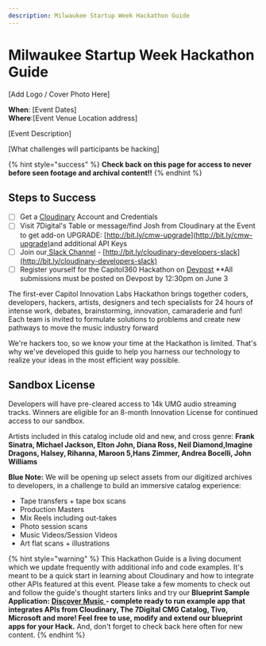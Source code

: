 ```yaml
---
description: Milwaukee Startup Week Hackathon Guide
---
```


# Milwaukee Startup Week Hackathon Guide

\[Add Logo  / Cover Photo Here\]

**When**: \[Event Dates\]  
**Where**:\[Event Venue Location address\]

\[Event Description\]

\[What challenges will participants be hacking\]

{% hint style="success" %}
**Check back on this page for access to never before seen footage and archival content!!**
{% endhint %}

## Steps to Success

* [ ] Get a [Cloudinary](https://cloudinary.com/signup?utm_source=CMW&utm_medium=Gitbook&utm_campaign=Evangelism&utm_term=Hackathon-Guide&utm_content=Signup_CMW) Account and Credentials
* [ ] Visit 7Digital's Table or message/find Josh from Cloudinary at the Event to get add-on UPGRADE: [http://bit.ly/cmw-upgrade](http://bit.ly/cmw-upgrade)​ and additional API Keys
* [ ] Join our[ Slack Channel](https://join.slack.com/t/cloudinarydevelopers/shared_invite/enQtMzcyODQ3NTMxMzAxLWIwNzlmZTQxMjNhYmZhOGNmNWY3NjExMGU1M2RmODAzOWIzMTY4YjhkOWQ2YzE0ZGIwNWM2NDk1ZTE5ZTdhOWU) - [http://bit.ly/cloudinary-developers-slack](http://bit.ly/cloudinary-developers-slack)
* [ ] Register yourself for the Capitol360 Hackathon on [Devpost](https://capitol360-hackathon-6634.devpost.com/) \*\*All submissions must be posted on Devpost by 12:30pm on June 3

The first-ever Capitol Innovation Labs Hackathon brings together coders, developers, hackers, artists, designers and tech specialists for 24 hours of intense work, debates, brainstorming, innovation, camaraderie and fun! Each team is invited to formulate solutions to problems and create new pathways to move the music industry forward

We're hackers too, so we know your time at the Hackathon is limited. That's why we've developed this guide to help you harness our technology to realize your ideas in the most efficient way possible.

## Sandbox License

Developers will have pre-cleared access to 14k UMG audio streaming tracks. Winners are eligible for an 8-month Innovation License for continued access to our sandbox.

Artists included in this catalog include old and new, and cross genre: **Frank Sinatra, Michael Jackson, Elton John, Diana Ross, Neil Diamond,Imagine Dragons, Halsey, Rihanna, Maroon 5,Hans Zimmer, Andrea Bocelli, John Williams**

**Blue Note:** We will be opening up select assets from our digitized archives to developers, in a challenge to build an immersive catalog experience:

* Tape transfers + tape box scans
* Production Masters
* Mix Reels including out-takes
* Photo session scans
* Music Videos/Session Videos
* Art flat scans + illustrations

{% hint style="warning" %}
This Hackathon Guide is a living document which we update frequently with additional info and code examples. It's meant to be a quick start in learning about Cloudinary and how to integrate other APIs featured at this event. Please take a few moments to check out and follow the guide's thought starters links and try our **Blueprint Sample Application:** [**Discover Music** ](https://cloudinary.gitbook.io/cil-hackathon-guide/blueprints/discover-music) **- complete ready to run example app that integrates APIs from Cloudinary, The 7Digital CMG Catalog, Tivo, Microsoft and more! Feel free to use, modify and extend our blueprint apps for your Hack.** And, don't forget to check back here often for new content.
{% endhint %}

